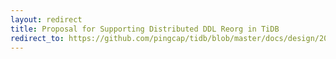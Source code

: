 ```yaml
---
layout: redirect
title: Proposal for Supporting Distributed DDL Reorg in TiDB
redirect_to: https://github.com/pingcap/tidb/blob/master/docs/design/2022-09-19-distributed-ddl-reorg.md
---
```

